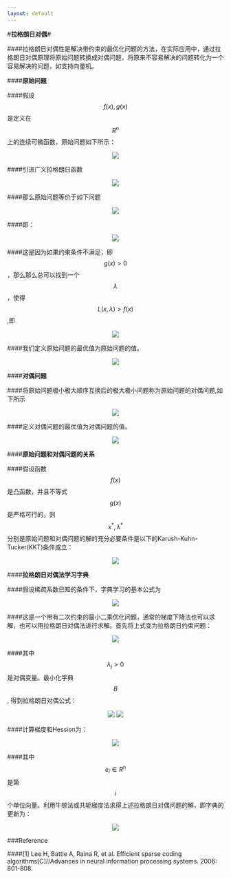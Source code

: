 ```yaml
---
layout: default
---
```

#**拉格朗日对偶**#

####拉格朗日对偶性是解决带约束的最优化问题的方法，在实际应用中，通过拉格朗日对偶原理将原始问题转换成对偶问题，将原来不容易解决的问题转化为一个容易解决的问题，如支持向量机。

####**原始问题**

####假设$$f(x),g(x)$$是定义在$$R^{n}$$上的连续可微函数，原始问题如下所示：
<div style="text-align: center">
<img src="../images/LD-1.jpg">
</div>

####引进广义拉格朗日函数
<div style="text-align: center">
<img src="../images/LD-2.jpg">
</div>

####那么原始问题等价于如下问题
<div style="text-align: center">
<img src="../images/LD-3.jpg">
</div>

####即：
<div style="text-align: center">
<img src="../images/LD-12.jpg">
</div>

####这是因为如果约束条件不满足，即$$g(x)>0$$，那么那么总可以找到一个$$\lambda$$，使得$$L(x,\lambda)>f(x)$$,即
<div style="text-align: center">
<img src="../images/LD-13.jpg">
</div>

####我们定义原始问题的最优值为原始问题的值。
<div style="text-align: center">
<img src="../images/LD-14.jpg">
</div>

####**对偶问题**

####将原始问题极小极大顺序互换后的极大极小问题称为原始问题的对偶问题,如下所示
<div style="text-align: center">
<img src="../images/LD-15.jpg">
</div>

####定义对偶问题的最优值为对偶问题的值。
<div style="text-align: center">
<img src="../images/LD-16.jpg">
</div>

####**原始问题和对偶问题的关系**

####假设函数$$f(x)$$是凸函数，并且不等式$$g(x)$$是严格可行的，则$$x^{*},\lambda^{*}$$分别是原始问题和对偶问题的解的充分必要条件是以下的Karush-Kuhn-Tucker(KKT)条件成立：
<div style="text-align: center">
<img src="../images/LD-17.jpg">
</div>

####**拉格朗日对偶法学习字典**

####假设稀疏系数已知的条件下，字典学习的基本公式为
<div style="text-align: center">
<img src="../images/LD-6.jpg">
</div>

####这是一个带有二次约束的最小二乘优化问题，通常的梯度下降法也可以求解，也可以用拉格朗日对偶法进行求解。首先将上式变为拉格朗日约束问题：
<div style="text-align: center">
<img src="../images/LD-7.jpg">
</div>

####其中$$\lambda_{j}>0$$是对偶变量。最小化字典$$B$$, 得到拉格朗日对偶公式：
<div style="text-align: center">
<img src="../images/LD-8.jpg">
<img src="../images/LD-9.jpg">
</div>

####计算梯度和Hession为：
<div style="text-align: center">
<img src="../images/LD-10.jpg">
</div>

####其中$$e_{i}\in R^{n}$$是第$$i$$个单位向量。利用牛顿法或共轭梯度法求得上述拉格朗日对偶问题的解，即字典的更新为：
<div style="text-align: center">
<img src="../images/LD-11.jpg">
</div>

###Reference

####[1] Lee H, Battle A, Raina R, et al. Efficient sparse coding algorithms[C]//Advances in neural information processing systems. 2006: 801-808.




